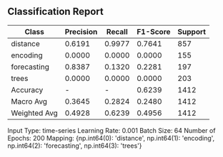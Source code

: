 ## Classification Report

| Class | Precision | Recall | F1-Score | Support |
|-------|-----------|--------|----------|---------|
| distance | 0.6191 | 0.9977 | 0.7641 | 857 |
| encoding | 0.0000 | 0.0000 | 0.0000 | 155 |
| forecasting | 0.8387 | 0.1320 | 0.2281 | 197 |
| trees | 0.0000 | 0.0000 | 0.0000 | 203 |
| Accuracy | - | - | 0.6239 | 1412 |
| Macro Avg | 0.3645 | 0.2824 | 0.2480 | 1412 |
| Weighted Avg | 0.4928 | 0.6239 | 0.4956 | 1412 |

Input Type: time-series
Learning Rate: 0.001
Batch Size: 64
Number of Epochs: 200
Mapping: {np.int64(0): 'distance', np.int64(1): 'encoding', np.int64(2): 'forecasting', np.int64(3): 'trees'}